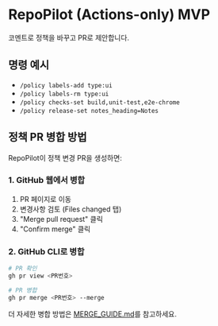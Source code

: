 # RepoPilot (Actions-only) MVP
코멘트로 정책을 바꾸고 PR로 제안합니다.

## 명령 예시
- `/policy labels-add type:ui`
- `/policy labels-rm type:ui`
- `/policy checks-set build,unit-test,e2e-chrome`
- `/policy release-set notes_heading=Notes`

## 정책 PR 병합 방법

RepoPilot이 정책 변경 PR을 생성하면:

### 1. GitHub 웹에서 병합
1. PR 페이지로 이동
2. 변경사항 검토 (Files changed 탭)
3. "Merge pull request" 클릭
4. "Confirm merge" 클릭

### 2. GitHub CLI로 병합
```bash
# PR 확인
gh pr view <PR번호>

# PR 병합
gh pr merge <PR번호> --merge
```

더 자세한 병합 방법은 [MERGE_GUIDE.md](../MERGE_GUIDE.md)를 참고하세요.

